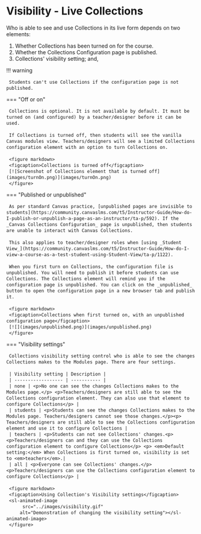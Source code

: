 # Visibility - Live Collections

Who is able to see and use Collections in its live form depends on two elements:
1. Whether Collections has been turned on for the course.
1. Whether the Collections Configuration page is published.
2. Collections' visibility setting; and,

!!! warning 

     Students can't use Collections if the configuration page is not published.
     
=== "Off or on"

     Collections is optional. It is not available by default. It must be turned on (and configured) by a teacher/designer before it can be used.

     If Collections is turned off, then students will see the vanilla Canvas modules view. Teachers/designers will see a limited Collections configuration element with an option to turn Collections on.

     <figure markdown>
     <figcaption>Collections is turned off</figcaption>
     [![Screenshot of Collections element that is turned off](images/turnOn.png)](images/turnOn.png)
     </figure>

=== "Published or unpublished"

     As per standard Canvas practice, [unpublished pages are invisible to students](https://community.canvaslms.com/t5/Instructor-Guide/How-do-I-publish-or-unpublish-a-page-as-an-instructor/ta-p/592). If the _Canvas Collections Configuration_ page is unpublished, then students are unable to interact with Canvas Collections. 
     
     This also applies to teacher/designer roles when [using _Student View_](https://community.canvaslms.com/t5/Instructor-Guide/How-do-I-view-a-course-as-a-test-student-using-Student-View/ta-p/1122).

     When you first turn on Collections, the configuration file is unpublished. You will need to publish it before students can use Collections. The Collections element will remind you if the configuration page is unpublished. You can click on the _unpublished_ button to open the configuration page in a new browser tab and publish it.

     <figure markdown>
     <figcaption>Collections when first turned on, with an unpublished configuration page</figcaption>
     [![](images/unpublished.png)](images/unpublished.png)  
     </figure>

=== "Visibility settings"

     Collections visibility setting control who is able to see the changes Collections makes to the Modules page. There are four settings.

     | Visibility setting | Description |
     | ------------------ | ----------- |
     | none | <p>No one can see the changes Collections makes to the Modules page.</p> <p>Teachers/designers are still able to see the Collections configuration element. They can also use that element to configure Collections</p> |
     | students | <p>Students can see the changes Collections makes to the Modules page. Teachers/designers cannot see those changes.</p><p> Teachers/designers are still able to see the Collections configuration element and use it to configure Collections |
     | teachers | <p>Students can not see Collections' changes.<p> <p>Teachers/designers can and they can use the Collections configuration element to configure Collections</p> <p> <em>Default setting:</em> When Collections is first turned on, visibility is set to <em>teachers</em>.|
     | all | <p>Everyone can see Collections' changes.</p> <p>Teachers/designers can use the Collections configuration element to configure Collections</p> |

     <figure markdown>
     <figcaption>Using Collection's Visibility settings</figcaption>
     <sl-animated-image
          src="../images/visibility.gif"
     	 alt="Demonstration of changing the visibility setting"></sl-animated-image>
     </figure>

<link rel="stylesheet" href="https://cdn.jsdelivr.net/npm/@shoelace-style/shoelace@2.0.0/dist/themes/light.css" />
<script type="module" src="https://cdn.jsdelivr.net/npm/@shoelace-style/shoelace@2.0.0/dist/shoelace.js"></script>

